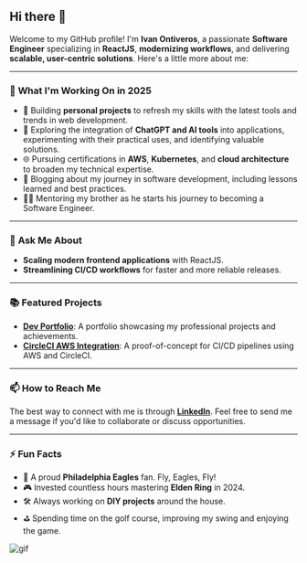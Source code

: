 ## Hi there 👋

Welcome to my GitHub profile! I'm **Ivan Ontiveros**, a passionate **Software Engineer** specializing in **ReactJS**, **modernizing workflows**, and delivering **scalable, user-centric solutions**. Here's a little more about me:

---

### 🔭 **What I'm Working On in 2025**

- 🚀 Building **personal projects** to refresh my skills with the latest tools and trends in web development.
- 🤖 Exploring the integration of **ChatGPT and AI tools** into applications, experimenting with their practical uses, and identifying valuable solutions.
- 🌐 Pursuing certifications in **AWS**, **Kubernetes**, and **cloud architecture** to broaden my technical expertise.
- 📝 Blogging about my journey in software development, including lessons learned and best practices.
- 👨‍🏫 Mentoring my brother as he starts his journey to becoming a Software Engineer.

---

### 💬 **Ask Me About**

- **Scaling modern frontend applications** with ReactJS.
- **Streamlining CI/CD workflows** for faster and more reliable releases.

---

### 📚 **Featured Projects**

- **[Dev Portfolio](https://github.com/Ivan-Ontiveros/io-dev-portfolio)**: A portfolio showcasing my professional projects and achievements.
- **[CircleCI AWS Integration](https://github.com/Ivan-Ontiveros/aws-cci)**: A proof-of-concept for CI/CD pipelines using AWS and CircleCI.

---

### 📫 **How to Reach Me**

The best way to connect with me is through **[LinkedIn](https://www.linkedin.com/in/ivan-ontiveros)**. Feel free to send me a message if you'd like to collaborate or discuss opportunities.

---

### ⚡ **Fun Facts**

- 🦅 A proud **Philadelphia Eagles** fan. Fly, Eagles, Fly!
- 🎮 Invested countless hours mastering **Elden Ring** in 2024.
- 🛠️ Always working on **DIY projects** around the house.
- ⛳ Spending time on the golf course, improving my swing and enjoying the game.

![gif](https://media.giphy.com/media/v1.Y2lkPTc5MGI3NjExMnA5YWJ6c2Nva3dhZWp2a3l0YXp5cTh4aHBzYWlkMnk2cXp1bGJ1OSZlcD12MV9naWZzX3NlYXJjaCZjdD1n/3oEdv4pk61Rfcb7nPi/giphy.gif)
